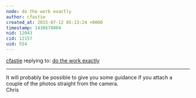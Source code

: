 ```yaml
---
node: do the work exactly
author: cfastie
created_at: 2015-07-12 05:13:24 +0000
timestamp: 1436678004
nid: 12043
cid: 12157
uid: 554
---
```




[cfastie](../profile/cfastie) replying to: [do the work exactly](../notes/bruno/07-09-2015/do-the-work-exactly)

----
It will probably be possible to give you some guidance if you attach a couple of the photos straight from the camera.  
Chris